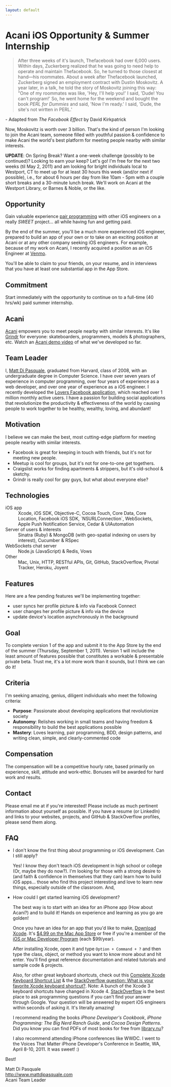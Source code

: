 ```yaml
---
layout: default
---
```


# Acani iOS Opportunity & Summer Internship

> After three weeks of it's launch, Thefacebook had over 6,000 users. Within days, Zuckerberg realized that he was going to need help to operate and maintain Thefacebook. So, he turned to those closest at hand—his roommates. About a week after Thefacebook launched, Zuckerberg signed an employment contract with Dustin Moskovitz. A year later, in a talk, he told the story of Moskovitz joining this way: "One of my roommates was like, 'Hey, I'll help you!' I said, 'Dude! You can't program!' So, he went home for the weekend and bought the book *PERL for Dummies* and said, 'Now I'm ready.' I said, 'Dude, the site's not wirtten in PERL.'

\- Adapted from *The Facebook Effect* by David Kirkpatrick

Now, Moskovitz is worth over 3 billion. That's the kind of person I'm looking to join the Acani team, someone filled with youthful passion & confidence to make Acani the world's best platform for meeting people nearby with similar interests.

**UPDATE**: On Spring Break? Want a one-week challenge (possibly to be continued)? Looking to earn your keep? Let's go! I'm free for the next two weeks (til May 2, 2011) and am looking for bright individuals local to Westport, CT to meet up for at least 30 hours this week (and/or next if possible), i.e., for about 6 hours per day from like 10am - 5pm with a couple short breaks and a 30-minute lunch break. We'll work on Acani at the Westport Library, or Barnes & Noble, or the like.

## Opportunity

Gain valuable experience [pair programming](http://j.mp/cuq3vn) with other iOS engineers on a really *SWEET* project... all while having fun and getting paid.

By the end of the summer, you'll be a much more experienced iOS engineer, prepared to build an app of your own or to take on an exciting position at Acani or at any other company seeking iOS engineers. For example, because of my work on Acani, I recently acquired a position as an iOS Engineer at [Venmo][1].

You'll be able to claim to your friends, on your resume, and in interviews that you have at least one substantial app in the App Store.

<!-- ## Team

Two iOS engineers, of which you will be one, who will partner on building the app and pair most of the time.

One team leader, me, who will guide the direction of the app and work & program together with the two iOS engineers.

We'll plan out and reflect on the development of the app together on the weekends. I will also provide programming assistance to you then. You will then pair together on the weekdays to carry out the plan. I will always be available via phone or email. -->

## Commitment

Start immediately<!-- , part-time (10-20 hrs/wk) on nights & primarily weekends, --> with the opportunity to continue on to a full-time (40 hrs/wk) paid summer internship.

## Acani

[Acani](/) empowers you to meet people nearby with similar interests. It's like [Grindr](http://www.grindr.com) for everyone: skateboarders, programmers, models & photographers, etc. Watch an [Acani demo video](/videos/acani-demo-2011-03-20.mov) of what we've developed so far.

## Team Leader

I, [Matt Di Pasquale](http://www.mattdipasquale.com), graduated from Harvard, class of 2008, with an undergraduate degree in Computer Science. I have over seven years of experience in computer programming, over four years of experience as a web developer, and over one year of experience as a iOS engineer. I recently developed the [Lovers Facebook application](http://j.mp/mylovers), which reached over 1 million monthly active users. I have a passion for building social applications that revolutionize the productivity & effectiveness of the world by causing people to work together to be healthy, wealthy, loving, and abundant!

## Motivation

I believe we can make the best, most cutting-edge platform for meeting people nearby with similar interests.

- Facebook is great for keeping in touch with friends, but it's not for meeting new people.
- Meetup is cool for groups, but it's not for one-to-one get togethers.
- Craigslist works for finding apartments & strippers, but it's old-school & sketchy.
- Grindr is really cool for gay guys, but what about everyone else?

## Technologies

<dl>
  <dt>iOS app</dt>
  <dd>Xcode, iOS SDK, Objective-C, Cocoa Touch, Core Data, Core Location, Facebook iOS SDK, `NSURLConnection`, WebSockets, Apple Push Notification Service, Cedar & UIAutomation</dd>
  <dt>Server of users & interests</dt>
  <dd>Sinatra (Ruby) & MongoDB (with geo-spatial indexing on users by interest), Cucumber & RSpec</dd>
  <dt>WebSockets chat server</dt>
  <dd>Node.js (JavaScript) & Redis, Vows</dd>
  <dt>Other</dt>
  <dd>Mac, Unix, HTTP, RESTful APIs, Git, GitHub, StackOverflow, Pivotal Tracker, Heroku, Joyent</dd>
</dl>

## Features

Here are a few pending features we'll be implementing together:

- user syncs her profile picture & info via Facebook Connect
- user changes her profile picture & info via the device
- update device's location asynchronously in the background

## Goal

To complete version 1 of the app and submit it to the App Store by the end of the summer (Thursday, September 1, 2011). Version 1 will include the least amount of features possible that constitutes a workable & presentable private beta. Trust me, it's a lot more work than it sounds, but I think we can do it!

## Criteria

I'm seeking <!-- two --> amazing, genius, diligent individuals who meet the following criteria:

- **Purpose**: Passionate about developing applications that revolutionize society
- **Autonomy**: Relishes working in small teams and having freedom & responsibility to build the best applications possible
- **Mastery**: Loves learning, pair programming, BDD, design patterns, and writing clean, simple, and clearly-commented code

<!-- ## Logistics

I'm completely available for the next two weeks until May 2. After that, I'll be moving to Philly and will only be available primarily on the weekends (10am - 6pm). Ideally, all three of us would work together 6 hours on Saturday & 6 hours on Sunday for a total of 12 hours. Then, during the summer internship, you would work the rest of the hours during the week with your partner. -->

## Compensation

The compensation will be a competitive hourly rate, based primarily on experience, skill, attitude and work-ethic. Bonuses will be awarded for hard work and results.

## Contact

Please email me at <script>eval(decodeURIComponent('%64%6f%63%75%6d%65%6e%74%2e%77%72%69%74%65%28%27%3c%61%20%63%6c%61%73%73%3d%5c%22%65%6d%61%69%6c%5c%22%20%68%72%65%66%3d%5c%22%6d%61%69%6c%74%6f%3a%6c%69%76%65%6c%6f%76%65%70%72%6f%73%70%65%72%40%67%6d%61%69%6c%2e%63%6f%6d%5c%22%3e%6c%69%76%65%6c%6f%76%65%70%72%6f%73%70%65%72%40%67%6d%61%69%6c%2e%63%6f%6d%3c%5c%2f%61%3e%27%29%3b'))</script> if you're interested! Please include as much pertinent information about yourself as possible. If you have a resume (or LinkedIn) and links to your websites, projects, and GitHub & StackOverflow profiles, please send them along. <!-- Also, include your resume (or LinkedIn) and links to your websites, projects, and GitHub & StackOverflow profiles if you have them. -->

## FAQ

* I don't know the first thing about programming or iOS development. Can I still apply?

  Yes! I know they don't teach iOS development in high school or college (Or, maybe they do now?). I'm looking for those with a strong desire to (and faith & confidence in themselves that they can) learn how to build iOS apps... those who find this project interesting and love to learn new things, especially outside of the classroom. And, 
  
* How could I get started learning iOS development?

  The best way is to start with an idea for an iPhone app (How about Acani?) and to build it! Hands on experience and learning as you go are golden!

  Once you have an idea for an app that you'd like to make, [Download Xcode][2]. It's [$4.99 on the Mac App Store][6] or free if you're a member of the [iOS or Mac Developer Program][7] (each $99/year).
  
  After installing Xcode, open it and type `Option + Command + ?` and then type the class, object, or method you want to know more about and hit enter. You'll find great reference documentation and related tutorials and sample code & projects.
  
  Also, for other great keyboard shortcuts, check out this [Complete Xcode Keyboard Shortcut List][3] & the [StackOverflow question: What is your favorite Xcode keyboard shortcut?][4]. Note: A bunch of the Xcode 3 keyboard shortcuts have changed in Xcode 4. [StackOverflow][8] is the best place to ask programming questions if you can't find your answer through Google. Your question will be answered by expert iOS engineers within seconds of asking it. It's literally amazing!

  I recommend reading the books *iPhone Developer's Cookbook*, *iPhone Programming: The Big Nerd Ranch Guide*, and *Cocoa Design Patterns*. Did you know you can find PDFs of most books for free from [library.nu][5]?
  
  I also recommend attending iPhone conferences like WWDC. I went to the Voices That Matter iPhone Developer's Conference in Seattle, WA, April 8-10, 2011. It was sweet! :)

Best!

Matt Di Pasquale  
<http://www.mattdipasquale.com>  
Acani Team Leader

[1]: https://venmo.com/info/jobs
[2]: http://developer.apple.com/xcode/
[3]: http://cocoasamurai.blogspot.com/2008/02/complete-xcode-keyboard-shortcut-list.html
[4]: http://stackoverflow.com/questions/1402174/what-is-your-favorite-xcode-keyboard-shortcut
[5]: http://library.nu/
[6]: http://itunes.apple.com/us/app/xcode/id422352214
[7]: http://developer.apple.com/programs/
[8]: http://stackoverflow.com/
